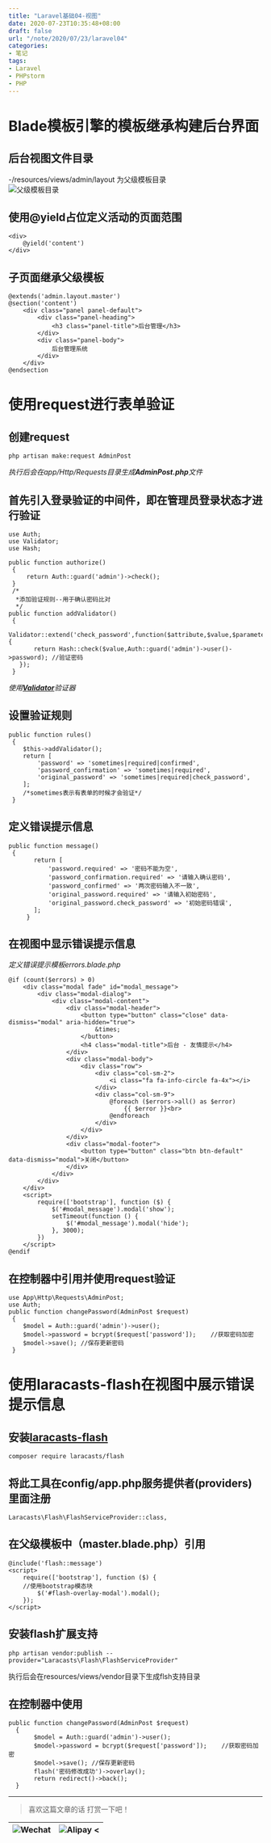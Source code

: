 ```yaml
---
title: "Laravel基础04-视图"
date: 2020-07-23T10:35:48+08:00
draft: false
url: "/note/2020/07/23/laravel04"
categories: 
- 笔记
tags: 
- Laravel
- PHPstorm
- PHP
---
```

# Blade模板引擎的模板继承构建后台界面
## 后台视图文件目录
-/resources/views/admin/layout 为父级模板目录   
![父级模板目录](/images/202007231042.png)   
## 使用@yield占位定义活动的页面范围
```angularjs
<div>
    @yield('content')
</div>
```
## 子页面继承父级模板   
```angularjs
@extends('admin.layout.master')
@section('content')
    <div class="panel panel-default">
        <div class="panel-heading">
            <h3 class="panel-title">后台管理</h3>
        </div>
        <div class="panel-body">
            后台管理系统
        </div>
    </div>
@endsection
```
# 使用request进行表单验证
## 创建request
```angularjs
php artisan make:request AdminPost
```
_执行后会在app/Http/Requests目录生成_***AdminPost.php***_文件_   
## 首先引入登录验证的中间件，即在管理员登录状态才进行验证   
```angularjs
use Auth;
use Validator;
use Hash;

public function authorize()
 {
     return Auth::guard('admin')->check();
 }
 /*
  *添加验证规则--用于确认密码比对
  */
public function addValidator()
 {
   Validator::extend('check_password',function($attribute,$value,$parameters,$validator){
       return Hash::check($value,Auth::guard('admin')->user()->password); //验证密码
   });
 }
```
_使用_[***Validator***](https://learnku.com/docs/laravel/5.8/validation/3899)_验证器_
## 设置验证规则
```angularjs
public function rules()
 {
    $this->addValidator();
    return [
        'password' => 'sometimes|required|confirmed',
        'password_confirmation' => 'sometimes|required',
        'original_password' => 'sometimes|required|check_password',
    ];
    /*sometimes表示有表单的时候才会验证*/
 }
```
## 定义错误提示信息
```angularjs
public function message()
 {
       return [
           'password.required' => '密码不能为空',
           'password_confirmation.required' => '请输入确认密码',
           'password_confirmed' => '两次密码输入不一致',
           'original_password.required' => '请输入初始密码',
           'original_password.check_password' => '初始密码错误',
       ];
     }   
```
## 在视图中显示错误提示信息
_定义错误提示模板errors.blade.php_   
```angularjs
@if (count($errors) > 0)
    <div class="modal fade" id="modal_message">
        <div class="modal-dialog">
            <div class="modal-content">
                <div class="modal-header">
                    <button type="button" class="close" data-dismiss="modal" aria-hidden="true">
                        &times;
                    </button>
                    <h4 class="modal-title">后台 - 友情提示</h4>
                </div>
                <div class="modal-body">
                    <div class="row">
                        <div class="col-sm-2">
                            <i class="fa fa-info-circle fa-4x"></i>
                        </div>
                        <div class="col-sm-9">
                            @foreach ($errors->all() as $error)
                                {{ $error }}<br>
                            @endforeach
                        </div>
                    </div>
                </div>
                <div class="modal-footer">
                    <button type="button" class="btn btn-default" data-dismiss="modal">关闭</button>
                </div>
            </div>
        </div>
    </div>
    <script>
        require(['bootstrap'], function ($) {
            $('#modal_message').modal('show');
            setTimeout(function () {
                $('#modal_message').modal('hide');
            }, 3000);
        })
    </script>
@endif
```
## 在控制器中引用并使用request验证
```angularjs
use App\Http\Requests\AdminPost;
use Auth;
public function changePassword(AdminPost $request)
 {
    $model = Auth::guard('admin')->user();
    $model->password = bcrypt($request['password']);    //获取密码加密
    $model->save(); //保存更新密码
 }
```
# 使用laracasts-flash在视图中展示错误提示信息
## 安装[laracasts-flash](https://github.com/laracasts/flash)
```angularjs
composer require laracasts/flash
```
## 将此工具在config/app.php服务提供者(providers)里面注册
```angularjs
Laracasts\Flash\FlashServiceProvider::class,
```
## 在父级模板中（master.blade.php）引用
```angularjs
@include('flash::message')
<script>
    require(['bootstrap'], function ($) {
    //使用bootstrap模态块
        $('#flash-overlay-modal').modal();
    });
</script>
```
## 安装flash扩展支持
```angularjs
php artisan vendor:publish --provider="Laracasts\Flash\FlashServiceProvider"
```
执行后会在resources/views/vendor目录下生成flsh支持目录 
## 在控制器中使用
```angularjs
public function changePassword(AdminPost $request)
  {
       $model = Auth::guard('admin')->user();
       $model->password = bcrypt($request['password']);    //获取密码加密          
       $model->save(); //保存更新密码          
       flash('密码修改成功')->overlay();          
       return redirect()->back();             
  }  
```  
___
> 喜欢这篇文章的话 打赏一下吧！ 

| ![Wechat](/images/pay/eb05acdaec967.png)  | ![Alipay <](/images/pay/0831de845.png) |
| --------   | -----:  |

